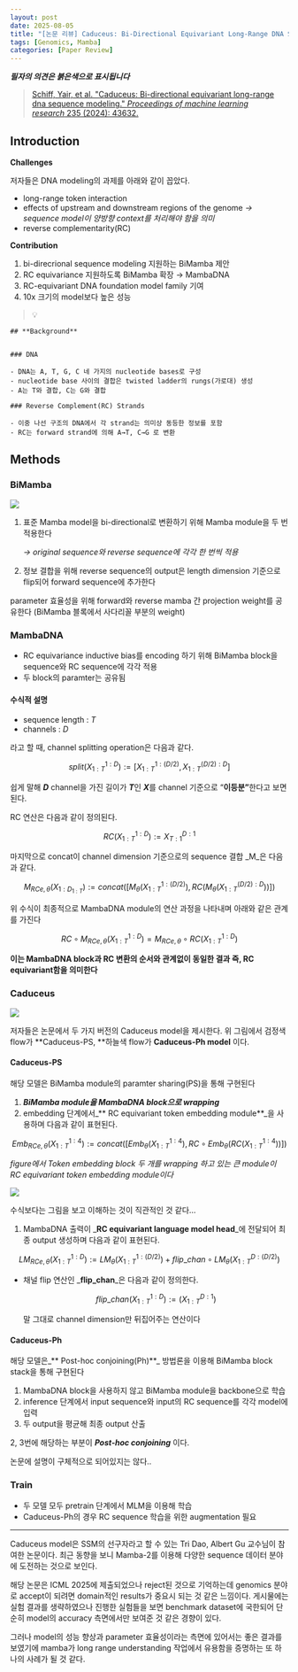 ```yaml
---
layout: post
date: 2025-08-05
title: "[논문 리뷰] Caduceus: Bi-Directional Equivariant Long-Range DNA Sequence Modeling"
tags: [Genomics, Mamba]
categories: [Paper Review]
---
```


<span class="notion-red">_**필자의 의견은 붉은색으로 표시됩니다**_</span>


> [Schiff, Yair, et al. "Caduceus: Bi-directional equivariant long-range dna sequence modeling." ](https://pmc.ncbi.nlm.nih.gov/articles/PMC12189541/)[_Proceedings of machine learning research_](https://pmc.ncbi.nlm.nih.gov/articles/PMC12189541/)[ 235 (2024): 43632.](https://pmc.ncbi.nlm.nih.gov/articles/PMC12189541/)



## Introduction


**Challenges**


저자들은 DNA modeling의 과제를 아래와 같이 꼽았다.

- long-range token interaction
- effects of upstream and downstream regions of the genome 
_→ sequence model이 양방향 context를 처리해야 함을 의미_
- reverse complementarity(RC)

**Contribution**

1. bi-direcrional sequence modeling 지원하는 BiMamba 제안
1. RC equivariance 지원하도록 BiMamba 확장 → MambaDNA
1. RC-equivariant DNA foundation model family 기여
1. 10x 크기의 model보다 높은 성능

> 💡 


	## **Background**


	### DNA

	- DNA는 A, T, G, C 네 가지의 nucleotide bases로 구성
	- nucleotide base 사이의 결합은 twisted ladder의 rungs(가로대) 생성
	- A는 T와 결합, C는 G와 결합

	### Reverse Complement(RC) Strands

	- 이중 나선 구조의 DNA에서 각 strand는 의미상 동등한 정보를 포함
	- RC는 forward strand에 의해 A→T, C→G 로 변환


## Methods



### BiMamba


![](https://prod-files-secure.s3.us-west-2.amazonaws.com/542b861c-36a8-4051-84e5-8804b6728dba/2c247d59-7815-4980-99f0-8f0d21f445a7/image.png?X-Amz-Algorithm=AWS4-HMAC-SHA256&X-Amz-Content-Sha256=UNSIGNED-PAYLOAD&X-Amz-Credential=ASIAZI2LB466UWHBYHVS%2F20250914%2Fus-west-2%2Fs3%2Faws4_request&X-Amz-Date=20250914T131142Z&X-Amz-Expires=3600&X-Amz-Security-Token=IQoJb3JpZ2luX2VjEOX%2F%2F%2F%2F%2F%2F%2F%2F%2F%2FwEaCXVzLXdlc3QtMiJGMEQCICpNRdwffZD2C5KvIDzQr1CLzj5dbUoQY8C98YOFKMdWAiAwVSh4GLC4xhhilT2eqvOQpI8doTU%2BhsOUN0%2FjefVX3yr%2FAwheEAAaDDYzNzQyMzE4MzgwNSIMR0MpvB3cfBS8N1o%2FKtwDjiamrpPuSIPlzwajfsYnAercjiD1V%2BPbhy7K%2Brh%2FQofwIhHcc1%2BKUXUMGPnKIWgCZssDCvBYtSwd1MRu0%2BC1joq4MtFUDMiNAHhsRb25uG5cRt9ZzKE5BKUMyYWsgG6Cz8Ux3Ru8Mqa9%2BxQJALRxmv7VbAbTGSv%2B3tHfNugdWIxJohEaILX%2FuMr%2FYLpVC7L3Lyv%2FMmBNIlXevEMWkk2dPhtl2l5EyFo9c2CPV285SBL6IwZWowiBM7THQJNH24NPNqybqfsItkM%2Bc2Z6rfG%2Fqtl3FqqqA9ebbXQd1QQsgisXDNYutWL%2Bji1QCLq0ntZfhYeCI17rUMkDZ42yr0lxhvqElpXAtd1S%2F5aId%2BHX5QoCDc4PjZtBVk6Kc7BCDlb5MYEFztcwQoCJTNoyMq8VAtkMaHWNX1YlArKDQayL17jdqeXWUVbqdmYEspPs89%2BMCSIYvpWK0PPh4JoFQua4TZ85Q0FM%2BVbshOP%2FIqnvYmBLpOFXkC0j1Y6qfv4jhEClu24zJ4uz40mvNWS1BWn0b9zfbVG60q1rOg1J6YG4VvGz%2Fucwnq%2FMkCN%2FnsFkUMXkM9URc7VwCd8GsNWeaDCGJOY3pMQw6MFXbKpbzolMHpvyX0Bwu3skygzhWOAwhvOaxgY6pgGBGjHf5oMcuEQODgIosQTb8dUNKyoaNXGYyKErhfRKx8v2VQjakIv%2BAdpqWiadEBGFxnF4ohRu1Gl2IeRj7XePLCXK2iSBZF3d82XRDVVS%2F483FbFCYBWk9uO5FshsZgqNyxWWDmu%2BMnlOYuT3jQCL%2BXaooV%2FxZMNbGUFG0ajGu74emvMBvGy6hCwil45GivuR0JA%2FE315B0%2FiJ8cT4X%2FSwE6liFx1&X-Amz-Signature=0064c8735569ae3925bf13956c67a30241a7b3c0c19240b1675e31ba819d2a78&X-Amz-SignedHeaders=host&x-amz-checksum-mode=ENABLED&x-id=GetObject)

1. 표준 Mamba model을 bi-directional로 변환하기 위해 Mamba module을 두 번 적용한다

	_→ original sequence와 reverse sequence에 각각 한 번씩 적용_

1. 정보 결합을 위해 reverse sequence의 output은 length dimension 기준으로 flip되어 forward sequence에 추가한다

parameter 효율성을 위해 forward와 reverse mamba 간 projection weight를 공유한다 (BiMamba 블록에서 사다리꼴 부분의 weight)



### MambaDNA

- RC equivariance inductive bias를 encoding 하기 위해 BiMamba block을 sequence와 RC sequence에 각각 적용
- 두 block의 paramter는 공유됨


#### 수식적 설명

- sequence length : _T_
- channels : _D_

라고 할 때,  channel splitting operation은 다음과 같다.


$$
split(X^{1:D}_{1:T}):=[X^{1:(D/2)}_{1:T},X^{(D/2):D}_{1:T}]
$$


<span class="notion-red">쉽게 말해 </span><span class="notion-red">_**D**_</span><span class="notion-red"> channel을 가진 길이가 </span><span class="notion-red">_**T**_</span><span class="notion-red">인 </span><span class="notion-red">_**X**_</span><span class="notion-red">를 channel 기준으로 “</span><span class="notion-red">**이등분”**</span><span class="notion-red">한다고 보면 된다.</span>


RC 연산은 다음과 같이 정의된다.


$$
RC(X^{1:D}_{1:T}):=X^{D:1}_{T:1}
$$


마지막으로 concat이 channel dimension 기준으로의 sequence 결합 _M_은 다음과 같다.


$$
M_{RCe,\theta}(X_{1:D_{1:T}}):=concat([M_{\theta}(X^{1:(D/2)}_{1:T}),RC(M_{\theta}(X^{(D/2):D}_{1:T}))])
$$


위 수식이 최종적으로 MambaDNA module의 연산 과정을 나타내며 아래와 같은 관계를 가진다


$$
RC\circ M_{RCe,\theta}(X^{1:D}_{1:T}) = M_{RCe,\theta} \circ RC(X^{1:D}_{1:T})
$$


**이는 MambaDNA block과 RC 변환의 순서와 관계없이 동일한 결과 즉, RC equivariant함을 의미한다**



### Caduceus


![](https://prod-files-secure.s3.us-west-2.amazonaws.com/542b861c-36a8-4051-84e5-8804b6728dba/f94a60d7-8145-473b-aef9-7c68d3ec604a/image.png?X-Amz-Algorithm=AWS4-HMAC-SHA256&X-Amz-Content-Sha256=UNSIGNED-PAYLOAD&X-Amz-Credential=ASIAZI2LB466UWHBYHVS%2F20250914%2Fus-west-2%2Fs3%2Faws4_request&X-Amz-Date=20250914T131142Z&X-Amz-Expires=3600&X-Amz-Security-Token=IQoJb3JpZ2luX2VjEOX%2F%2F%2F%2F%2F%2F%2F%2F%2F%2FwEaCXVzLXdlc3QtMiJGMEQCICpNRdwffZD2C5KvIDzQr1CLzj5dbUoQY8C98YOFKMdWAiAwVSh4GLC4xhhilT2eqvOQpI8doTU%2BhsOUN0%2FjefVX3yr%2FAwheEAAaDDYzNzQyMzE4MzgwNSIMR0MpvB3cfBS8N1o%2FKtwDjiamrpPuSIPlzwajfsYnAercjiD1V%2BPbhy7K%2Brh%2FQofwIhHcc1%2BKUXUMGPnKIWgCZssDCvBYtSwd1MRu0%2BC1joq4MtFUDMiNAHhsRb25uG5cRt9ZzKE5BKUMyYWsgG6Cz8Ux3Ru8Mqa9%2BxQJALRxmv7VbAbTGSv%2B3tHfNugdWIxJohEaILX%2FuMr%2FYLpVC7L3Lyv%2FMmBNIlXevEMWkk2dPhtl2l5EyFo9c2CPV285SBL6IwZWowiBM7THQJNH24NPNqybqfsItkM%2Bc2Z6rfG%2Fqtl3FqqqA9ebbXQd1QQsgisXDNYutWL%2Bji1QCLq0ntZfhYeCI17rUMkDZ42yr0lxhvqElpXAtd1S%2F5aId%2BHX5QoCDc4PjZtBVk6Kc7BCDlb5MYEFztcwQoCJTNoyMq8VAtkMaHWNX1YlArKDQayL17jdqeXWUVbqdmYEspPs89%2BMCSIYvpWK0PPh4JoFQua4TZ85Q0FM%2BVbshOP%2FIqnvYmBLpOFXkC0j1Y6qfv4jhEClu24zJ4uz40mvNWS1BWn0b9zfbVG60q1rOg1J6YG4VvGz%2Fucwnq%2FMkCN%2FnsFkUMXkM9URc7VwCd8GsNWeaDCGJOY3pMQw6MFXbKpbzolMHpvyX0Bwu3skygzhWOAwhvOaxgY6pgGBGjHf5oMcuEQODgIosQTb8dUNKyoaNXGYyKErhfRKx8v2VQjakIv%2BAdpqWiadEBGFxnF4ohRu1Gl2IeRj7XePLCXK2iSBZF3d82XRDVVS%2F483FbFCYBWk9uO5FshsZgqNyxWWDmu%2BMnlOYuT3jQCL%2BXaooV%2FxZMNbGUFG0ajGu74emvMBvGy6hCwil45GivuR0JA%2FE315B0%2FiJ8cT4X%2FSwE6liFx1&X-Amz-Signature=62f5825b3ebef5968f70bbb6d3387d7f92321770967889f13824fda3e4c9677c&X-Amz-SignedHeaders=host&x-amz-checksum-mode=ENABLED&x-id=GetObject)


저자들은 논문에서 두 가지 버전의 Caduceus model을 제시한다. 위 그림에서 검정색 flow가 **Caduceus-PS, **하늘색 flow가 **Caduceus-Ph model** 이다.



#### Caduceus-PS


해당 모델은 BiMamba module의 paramter sharing(PS)을 통해 구현된다

1. _**BiMamba module을 MambaDNA block으로 wrapping**_
1. embedding 단계에서_** RC equivariant token embedding module**_을 사용하며 다음과 같이 표현된다.

$$
Emb_{RCe,\theta}(X^{1:4}_{1:T}):=concat([Emb_{\theta}(X^{1:4}_{1:T}),RC \circ Emb_{\theta}(RC(X^{1:4}_{1:T}))])
$$


_figure에서 Token embedding block 두 개를 wrapping 하고 있는 큰 module이 RC equivariant token embedding module이다_


![](https://prod-files-secure.s3.us-west-2.amazonaws.com/542b861c-36a8-4051-84e5-8804b6728dba/b175e4da-71eb-4e91-8c23-a06dabe673c9/image.png?X-Amz-Algorithm=AWS4-HMAC-SHA256&X-Amz-Content-Sha256=UNSIGNED-PAYLOAD&X-Amz-Credential=ASIAZI2LB466UWHBYHVS%2F20250914%2Fus-west-2%2Fs3%2Faws4_request&X-Amz-Date=20250914T131142Z&X-Amz-Expires=3600&X-Amz-Security-Token=IQoJb3JpZ2luX2VjEOX%2F%2F%2F%2F%2F%2F%2F%2F%2F%2FwEaCXVzLXdlc3QtMiJGMEQCICpNRdwffZD2C5KvIDzQr1CLzj5dbUoQY8C98YOFKMdWAiAwVSh4GLC4xhhilT2eqvOQpI8doTU%2BhsOUN0%2FjefVX3yr%2FAwheEAAaDDYzNzQyMzE4MzgwNSIMR0MpvB3cfBS8N1o%2FKtwDjiamrpPuSIPlzwajfsYnAercjiD1V%2BPbhy7K%2Brh%2FQofwIhHcc1%2BKUXUMGPnKIWgCZssDCvBYtSwd1MRu0%2BC1joq4MtFUDMiNAHhsRb25uG5cRt9ZzKE5BKUMyYWsgG6Cz8Ux3Ru8Mqa9%2BxQJALRxmv7VbAbTGSv%2B3tHfNugdWIxJohEaILX%2FuMr%2FYLpVC7L3Lyv%2FMmBNIlXevEMWkk2dPhtl2l5EyFo9c2CPV285SBL6IwZWowiBM7THQJNH24NPNqybqfsItkM%2Bc2Z6rfG%2Fqtl3FqqqA9ebbXQd1QQsgisXDNYutWL%2Bji1QCLq0ntZfhYeCI17rUMkDZ42yr0lxhvqElpXAtd1S%2F5aId%2BHX5QoCDc4PjZtBVk6Kc7BCDlb5MYEFztcwQoCJTNoyMq8VAtkMaHWNX1YlArKDQayL17jdqeXWUVbqdmYEspPs89%2BMCSIYvpWK0PPh4JoFQua4TZ85Q0FM%2BVbshOP%2FIqnvYmBLpOFXkC0j1Y6qfv4jhEClu24zJ4uz40mvNWS1BWn0b9zfbVG60q1rOg1J6YG4VvGz%2Fucwnq%2FMkCN%2FnsFkUMXkM9URc7VwCd8GsNWeaDCGJOY3pMQw6MFXbKpbzolMHpvyX0Bwu3skygzhWOAwhvOaxgY6pgGBGjHf5oMcuEQODgIosQTb8dUNKyoaNXGYyKErhfRKx8v2VQjakIv%2BAdpqWiadEBGFxnF4ohRu1Gl2IeRj7XePLCXK2iSBZF3d82XRDVVS%2F483FbFCYBWk9uO5FshsZgqNyxWWDmu%2BMnlOYuT3jQCL%2BXaooV%2FxZMNbGUFG0ajGu74emvMBvGy6hCwil45GivuR0JA%2FE315B0%2FiJ8cT4X%2FSwE6liFx1&X-Amz-Signature=495c498064fe08ea017ef9023ec76a184a3f5ca725acc982b2e0967b42901c8f&X-Amz-SignedHeaders=host&x-amz-checksum-mode=ENABLED&x-id=GetObject)


<span class="notion-red">수식보다는 그림을 보고 이해하는 것이 직관적인 것 같다…</span>

1. MambaDNA 출력이 _**RC equivariant language model head**_에 전달되어 최종 output 생성하며 다음과 같이 표현된다.

$$
LM_{RCe,\theta}(X^{1:D}_{1:T}):= LM_{\theta}(X^{1:(D/2)}_{1:T})+flip\_chan\circ LM_{\theta}(X^{D:(D/2)}_{1:T})
$$

- 채널 flip 연산인 _**flip\_chan**_은 다음과 같이 정의한다.

	$$
	flip\_chan(X^{1:D}_{1:T}):=(X^{D:1}_{1:T})
	$$


	말 그대로 channel dimension만 뒤집어주는 연산이다



#### Caduceus-Ph


해당 모델은_** Post-hoc conjoining(Ph)**_ 방법론을 이용해 BiMamba block stack을 통해 구현된다

1. MambaDNA block을 사용하지 않고 BiMamba module을 backbone으로 학습
1. inference 단계에서 input sequence와 input의 RC sequence를 각각 model에 입력
1. 두 output을 평균해 최종 output 산출

2, 3번에 해당하는 부분이 _**Post-hoc conjoining**_ 이다.


<span class="notion-red">논문에 설명이 구체적으로 되어있지는 않다..</span>



### Train

- 두 모델 모두 pretrain 단계에서 MLM을 이용해 학습
- Caduceus-Ph의 경우 RC sequence 학습을 위한 augmentation 필요

---


<span class="notion-red">Caduceus model은 SSM의 선구자라고 할 수 있는 Tri Dao, Albert Gu 교수님이 참여한 논문이다. 최근 동향을 보니 Mamba-2를 이용해 다양한 sequence 데이터 분야에 도전하는 것으로 보인다.</span>


<span class="notion-red">해당 논문은 ICML 2025에 제출되었으나 reject된 것으로 기억하는데 genomics 분야로 accept이 되려면 domain적인 results가 중요시 되는 것 같은 느낌이다. 게시물에는 실험 결과를 생략하였으나 진행한 실험들을 보면 benchmark dataset에 국한되어 단순히 model의 accuracy 측면에서만 보여준 것 같은 경향이 있다.</span>


<span class="notion-red">그러나 model의 성능 향상과 parameter 효율성이라는 측면에 있어서는 좋은 결과를 보였기에 mamba가 long range understanding 작업에서 유용함을 증명하는 또 하나의 사례가 될 것 같다.</span>

